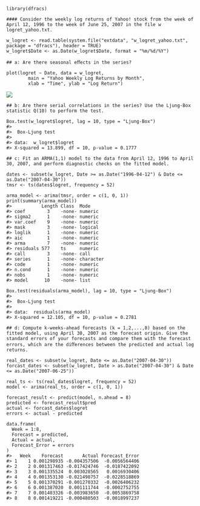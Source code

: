     library(dfracs)

    #### Consider the weekly log returns of Yahoo! stock from the week of April 12, 1996 to the week of June 25, 2007 in the file w logret_yahoo.txt.

    w_logret <- read.table(system.file("extdata", "w_logret_yahoo.txt", package = "dfracs"), header = TRUE)
    w_logret$Date <- as.Date(w_logret$Date, format = "%m/%d/%Y")

    ## a: Are there seasonal eﬀects in the series?

    plot(logret ~ Date, data = w_logret,
            main = "Yahoo Weekly Log Returns by Month",
            xlab = "Time", ylab = "Log Return")

![](/Users/abbywhitcomb/Desktop/dfracs/vignettes/rendered/exercise-5-7_files/figure-markdown_strict/unnamed-chunk-2-1.png)


    ## b: Are there serial correlations in the series? Use the Ljung-Box statistic Q(10) to perform the test.

    Box.test(w_logret$logret, lag = 10, type = "Ljung-Box")
    #> 
    #>  Box-Ljung test
    #> 
    #> data:  w_logret$logret
    #> X-squared = 13.899, df = 10, p-value = 0.1777

    ## c: Fit an ARMA(1,1) model to the data from April 12, 1996 to April 30, 2007, and perform diagnostic checks on the fitted model.

    dates <- subset(w_logret, Date >= as.Date("1996-04-12") & Date <= as.Date("2007-04-30"))
    tmsr <- ts(dates$logret, frequency = 52)

    arma_model <- arima(tmsr, order = c(1, 0, 1))
    print(summary(arma_model))
    #>           Length Class  Mode     
    #> coef        3    -none- numeric  
    #> sigma2      1    -none- numeric  
    #> var.coef    9    -none- numeric  
    #> mask        3    -none- logical  
    #> loglik      1    -none- numeric  
    #> aic         1    -none- numeric  
    #> arma        7    -none- numeric  
    #> residuals 577    ts     numeric  
    #> call        3    -none- call     
    #> series      1    -none- character
    #> code        1    -none- numeric  
    #> n.cond      1    -none- numeric  
    #> nobs        1    -none- numeric  
    #> model      10    -none- list

    Box.test(residuals(arma_model), lag = 10, type = "Ljung-Box")
    #> 
    #>  Box-Ljung test
    #> 
    #> data:  residuals(arma_model)
    #> X-squared = 12.105, df = 10, p-value = 0.2781

    ## d: Compute k-weeks-ahead forecasts (k = 1,2,...,8) based on the fitted model, using April 30, 2007 as the forecast origin. Give the standard errors of your forecasts and compare them with the forecast errors, which are the diﬀerences between the predicted and actual log returns.

    real_dates <- subset(w_logret, Date <= as.Date("2007-04-30"))
    forcast_dates <- subset(w_logret, Date > as.Date("2007-04-30") & Date <= as.Date("2007-06-25"))

    real_ts <- ts(real_dates$logret, frequency = 52)
    model <- arima(real_ts, order = c(1, 0, 1))

    forecast_result <- predict(model, n.ahead = 8)
    predicted <- forecast_result$pred
    actual <- forcast_dates$logret
    errors <- actual - predicted

    data.frame(
      Week = 1:8,
      Forecast = predicted,
      Actual = actual,
      Forecast_Error = errors
    )
    #>   Week    Forecast       Actual Forecast_Error
    #> 1    1 0.001298935 -0.004357506  -0.0056564406
    #> 2    2 0.001317463 -0.017424746  -0.0187422092
    #> 3    3 0.001335524  0.003028565   0.0016930406
    #> 4    4 0.001353130 -0.021498757  -0.0228518869
    #> 5    5 0.001370291 -0.001270332  -0.0026406232
    #> 6    6 0.001387020  0.001111744  -0.0002752755
    #> 7    7 0.001403326 -0.003983650  -0.0053869758
    #> 8    8 0.001419221 -0.000480503  -0.0018997237
